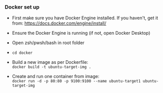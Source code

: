 ### Docker set up

* First make sure you have Docker Engine installed. If you haven't, get it from: https://docs.docker.com/engine/install/

* Ensure the Docker Engine is running (if not, open Docker Desktop)

* Open zsh/pwsh/bash in root folder

* `cd docker`

* Build a new image as per Dockerfile: <br>
    `docker build -t ubuntu-target-img .`

* Create and run one container from image: <br>
    `docker run -d -p 80:80 -p 9100:9100 --name ubuntu-target1 ubuntu-target-img`
